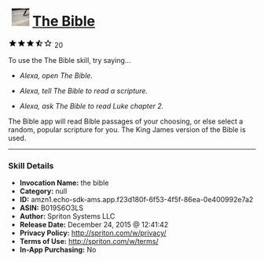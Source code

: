 # &nbsp;<img src="skill_icon" alt="The Bible icon" width="36"> [The Bible](http://alexa.amazon.com/#skills/amzn1.echo-sdk-ams.app.f23d180f-6f53-4f5f-86ea-0e400992e7a2)
![3.6 stars](../../images/ic_star_black_18dp_1x.png)![3.6 stars](../../images/ic_star_black_18dp_1x.png)![3.6 stars](../../images/ic_star_black_18dp_1x.png)![3.6 stars](../../images/ic_star_half_black_18dp_1x.png)![3.6 stars](../../images/ic_star_border_black_18dp_1x.png) 20

To use the The Bible skill, try saying...

* *Alexa, open The Bible.*

* *Alexa, tell The Bible to read a scripture.*

* *Alexa, ask The Bible to read Luke chapter 2.*

The Bible app will read Bible passages of your choosing, or else select a random, popular scripture for you.  The King James version of the Bible is used.

***

### Skill Details

* **Invocation Name:** the bible
* **Category:** null
* **ID:** amzn1.echo-sdk-ams.app.f23d180f-6f53-4f5f-86ea-0e400992e7a2
* **ASIN:** B019S6O3LS
* **Author:** Spriton Systems LLC
* **Release Date:** December 24, 2015 @ 12:41:42
* **Privacy Policy:** http://spriton.com/w/privacy/
* **Terms of Use:** http://spriton.com/w/terms/
* **In-App Purchasing:** No
